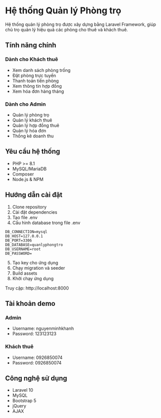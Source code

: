 # Hệ thống Quản lý Phòng trọ

Hệ thống quản lý phòng trọ được xây dựng bằng Laravel Framework, giúp chủ trọ quản lý hiệu quả các phòng cho thuê và khách thuê.

## Tính năng chính

### Dành cho Khách thuê
- Xem danh sách phòng trống
- Đặt phòng trực tuyến
- Thanh toán tiền phòng
- Xem thông tin hợp đồng
- Xem hóa đơn hàng tháng

### Dành cho Admin
- Quản lý phòng trọ
- Quản lý khách thuê
- Quản lý hợp đồng thuê
- Quản lý hóa đơn
- Thống kê doanh thu

## Yêu cầu hệ thống

- PHP >= 8.1
- MySQL/MariaDB
- Composer
- Node.js & NPM

## Hướng dẫn cài đặt

1. Clone repository
2. Cài đặt dependencies
3. Tạo file .env
4. Cấu hình database trong file .env
```
DB_CONNECTION=mysql
DB_HOST=127.0.0.1
DB_PORT=3306
DB_DATABASE=quanlyphongtro
DB_USERNAME=root
DB_PASSWORD=
```
5. Tạo key cho ứng dụng
6. Chạy migration và seeder
7. Build assets
8. Khởi chạy ứng dụng

Truy cập: http://localhost:8000

## Tài khoản demo

### Admin
- Username: nguyenminhkhanh
- Password: 123123123

### Khách thuê
- Username: 0926850074
- Password: 0926850074

## Công nghệ sử dụng

- Laravel 10
- MySQL
- Bootstrap 5
- jQuery
- AJAX
